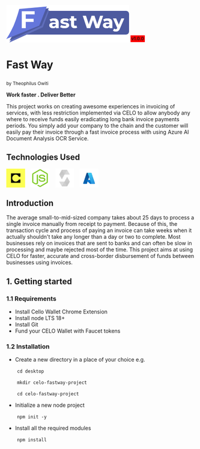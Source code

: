 <img src="./app/public/pictures/full_logo.png" alt="" /> <sup style="background-color:red; padding:2px; font-weight:600;">v1.0.0</sup>

# Fast Way 
<sub style="font-size:12px; font-weight:400;"> by Theophilus Owiti</sub>

<b>Work faster . Deliver Better</b>

This project works on creating awesome experiences in invoicing of services, with less restriction implemented via CELO to allow anybody any where to receive funds easily eradicating long bank invoice payments periods. You simply add your company to the chain and the customer will easily pay their invoice through a fast invoice process with using Azure AI Document Analysis OCR Service.
<br/>

## Technologies Used
<div style="display:flex; flex-direction:row;">
    <img src="./app/public/pictures/celo.jpeg" style="height:50px; width:50px;" alt="" /> 
    <img src="./app/public/pictures/node.png" style="height:50px; width:50px; margin-left:15px;" alt="" /> 
    <img src="./app/public/pictures/solidity.svg" style="height:50px; width:50px; margin-left:15px;" alt="" />
    <img src="./app/public/pictures/azure.png" style="height:50px; width:50px; object-fit:contain; margin-left:15px;" alt="" /> 
</div>


## Introduction
The average small-to-mid-sized company takes about 25 days to process a single invoice manually from receipt to payment. Because of this, the transaction cycle and process of paying an invoice can take weeks when it actually shouldn't take any longer than a day or two to complete. 
Most businesses rely on invoices that are sent to banks and can often be slow in processing and maybe rejected most of the time. This project aims at using CELO for faster, accurate and cross-border disbursement of funds between businesses using invoices.

## 1. Getting started
### 1.1 Requirements
* Install Cello Wallet Chrome Extension
* Install node LTS 18+
* Install Git
* Fund your CELO Wallet with Faucet tokens
### 1.2 Installation
* Create a new directory in a place of your choice e.g.
```
    cd desktop
```
```
    mkdir celo-fastway-project
```
```
    cd celo-fastway-project
```
* Initialize a new node project
```
    npm init -y
```
* Install all the required modules
```
    npm install
```
